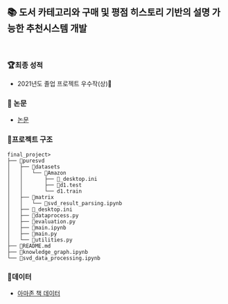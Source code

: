 ## 📚 도서 카테고리와 구매 및 평점 히스토리 기반의 설명 가능한 추천시스템 개발
<br>

### 🏆최종 성적
- 2021년도 졸업 프로젝트 우수작(상)🥇


### 📃 논문
- [논문](https://github.com/Lkangmin/final_project/blob/main/%EB%8F%84%EC%84%9C%20%EC%B9%B4%ED%85%8C%EA%B3%A0%EB%A6%AC%EC%99%80%20%EA%B5%AC%EB%A7%A4%20%EB%B0%8F%20%ED%8F%89%EC%A0%90%20%ED%9E%88%EC%8A%A4%ED%86%A0%EB%A6%AC%20%EA%B8%B0%EB%B0%98%EC%9D%98%20%EC%84%A4%EB%AA%85%20%EA%B0%80%EB%8A%A5%ED%95%9C%20%EC%B6%94%EC%B2%9C%EC%8B%9C%EC%8A%A4%ED%85%9C%20%EA%B0%9C%EB%B0%9C.pdf)


### 📁프로젝트 구조

```
final_project>
├── 📂puresvd
│   ├── 📂datasets
│   │   └── 📂Amazon
│   │       ├── 📄_desktop.ini
│   │       ├── 📄d1.test
│   │       └── d1.train
│   ├── 📂matrix
│   │   └── 📄svd_result_parsing.ipynb
│   ├── 📄_desktop.ini
│   ├── 📄dataprocess.py
│   ├── 📄evaluation.py
│   ├── 📄main.ipynb
│   ├── 📄main.py
│   └── 📄utilities.py
├── 📄README.md
├── 📄knowledge_graph.ipynb
└── 📄svd_data_processing.ipynb
```


### 📜데이터
- [아마존 책 데이터](http://jmcauley.ucsd.edu/data/amazon/links.html)

